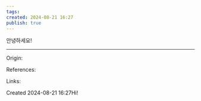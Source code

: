 ```yaml
---
tags: 
created: 2024-08-21 16:27
publish: true
---
```

안녕하세요!

---
Origin: 

References: 

Links: 

Created 2024-08-21 16:27Hi!
